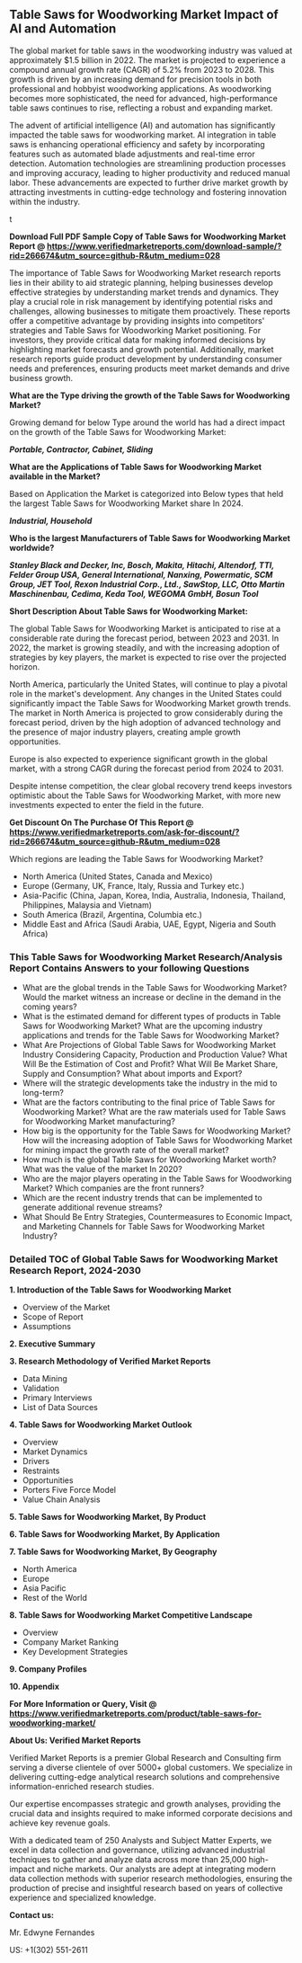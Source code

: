 <h2>Table Saws for Woodworking Market Impact of AI and Automation</h2><p>The global market for table saws in the woodworking industry was valued at approximately $1.5 billion in 2022. The market is projected to experience a compound annual growth rate (CAGR) of 5.2% from 2023 to 2028. This growth is driven by an increasing demand for precision tools in both professional and hobbyist woodworking applications. As woodworking becomes more sophisticated, the need for advanced, high-performance table saws continues to rise, reflecting a robust and expanding market.</p><p>The advent of artificial intelligence (AI) and automation has significantly impacted the table saws for woodworking market. AI integration in table saws is enhancing operational efficiency and safety by incorporating features such as automated blade adjustments and real-time error detection. Automation technologies are streamlining production processes and improving accuracy, leading to higher productivity and reduced manual labor. These advancements are expected to further drive market growth by attracting investments in cutting-edge technology and fostering innovation within the industry.</p>t</p><p id="" class=""><strong>Download Full PDF Sample Copy of Table Saws for Woodworking Market Report @ <a href="https://www.verifiedmarketreports.com/download-sample/?rid=266674&utm_source=github-R&utm_medium=028" target="_blank">https://www.verifiedmarketreports.com/download-sample/?rid=266674&utm_source=github-R&utm_medium=028</a></strong></p><p>The importance of&nbsp;Table Saws for Woodworking Market research reports lies in their ability to aid strategic planning, helping businesses develop effective strategies by understanding market trends and dynamics. They play a crucial role in risk management by identifying potential risks and challenges, allowing businesses to mitigate them proactively. These reports offer a competitive advantage by providing insights into competitors' strategies and Table Saws for Woodworking Market positioning. For investors, they provide critical data for making informed decisions by highlighting market forecasts and growth potential. Additionally, market research reports guide product development by understanding consumer needs and preferences, ensuring products meet market demands and drive business growth.</p><p><strong>What are the&nbsp;Type driving the growth of the Table Saws for Woodworking Market?</strong></p><p id="" class="">Growing demand for below Type around the world has had a direct impact on the growth of the Table Saws for Woodworking Market:</p><em><strong>Portable, Contractor, Cabinet, Sliding</strong></em></p><strong>What are the&nbsp;Applications&nbsp;of Table Saws for Woodworking Market available in the Market?</strong></p><p id="" class="">Based on Application the Market is categorized into Below types that held the largest Table Saws for Woodworking Market share In 2024.</p><em><strong>Industrial, Household</strong></em></p><strong>Who is the largest Manufacturers of Table Saws for Woodworking Market worldwide?</strong></p><p><em><strong>Stanley Black and Decker, Inc, Bosch, Makita, Hitachi, Altendorf, TTI, Felder Group USA, General International, Nanxing, Powermatic, SCM Group, JET Tool, Rexon Industrial Corp., Ltd., SawStop, LLC, Otto Martin Maschinenbau, Cedima, Keda Tool, WEGOMA GmbH, Bosun Tool</strong></em></p><p id="" class=""><strong>Short Description About Table Saws for Woodworking Market:</strong></p><p>The global Table Saws for Woodworking Market is anticipated to rise at a considerable rate during the forecast period, between 2023 and 2031. In 2022, the market is growing steadily, and with the increasing adoption of strategies by key players, the market is expected to rise over the projected horizon.</p><p>North America, particularly the United States, will continue to play a pivotal role in the market's development. Any changes in the United States could significantly impact the Table Saws for Woodworking Market growth trends. The market in North America is projected to grow considerably during the forecast period, driven by the high adoption of advanced technology and the presence of major industry players, creating ample growth opportunities.</p><p>Europe is also expected to experience significant growth in the global market, with a strong CAGR during the forecast period from 2024 to 2031.</p><p>Despite intense competition, the clear global recovery trend keeps investors optimistic about the Table Saws for Woodworking Market, with more new investments expected to enter the field in the future.</p><p id="" class=""><strong>Get Discount On The Purchase Of This Report @ <a href="https://www.verifiedmarketreports.com/ask-for-discount/?rid=266674&utm_source=github-R&utm_medium=028" target="_blank">https://www.verifiedmarketreports.com/ask-for-discount/?rid=266674&utm_source=github-R&utm_medium=028</a></strong></p>Which regions are leading the Table Saws for Woodworking Market?</p><ul><li>North America (United States, Canada and Mexico)</li><li>Europe (Germany, UK, France, Italy, Russia and Turkey etc.)</li><li>Asia-Pacific (China, Japan, Korea, India, Australia, Indonesia, Thailand, Philippines, Malaysia and Vietnam)</li><li>South America (Brazil, Argentina, Columbia etc.)</li><li>Middle East and Africa (Saudi Arabia, UAE, Egypt, Nigeria and South Africa)</li></ul><h3 id="" class="">This Table Saws for Woodworking Market Research/Analysis Report Contains Answers to your following Questions</h3><ul><li>What are the global trends in the Table Saws for Woodworking Market? Would the market witness an increase or decline in the demand in the coming years?</li><li>What is the estimated demand for different types of products in Table Saws for Woodworking Market? What are the upcoming industry applications and trends for the Table Saws for Woodworking Market?</li><li>What Are Projections of Global Table Saws for Woodworking Market Industry Considering Capacity, Production and Production Value? What Will Be the Estimation of Cost and Profit? What Will Be Market Share, Supply and Consumption? What about imports and Export?</li><li>Where will the strategic developments take the industry in the mid to long-term?</li><li>What are the factors contributing to the final price of Table Saws for Woodworking Market? What are the raw materials used for Table Saws for Woodworking Market manufacturing?</li><li>How big is the opportunity for the Table Saws for Woodworking Market? How will the increasing adoption of Table Saws for Woodworking Market for mining impact the growth rate of the overall market?</li><li>How much is the global Table Saws for Woodworking Market worth? What was the value of the market In 2020?</li><li>Who are the major players operating in the Table Saws for Woodworking Market? Which companies are the front runners?</li><li>Which are the recent industry trends that can be implemented to generate additional revenue streams?</li><li>What Should Be Entry Strategies, Countermeasures to Economic Impact, and Marketing Channels for Table Saws for Woodworking Market Industry?</li></ul><h3 id="" class="">Detailed TOC of Global Table Saws for Woodworking Market Research Report, 2024-2030</h3><p id="" class=""><strong>1. Introduction of the Table Saws for Woodworking Market</strong></p><ul><li>Overview of the Market</li><li>Scope of Report</li><li>Assumptions</li></ul><p id="" class=""><strong>2. Executive Summary</strong></p><p id="" class=""><strong>3. Research Methodology of Verified Market Reports</strong></p><ul><li>Data Mining</li><li>Validation</li><li>Primary Interviews</li><li>List of Data Sources</li></ul><p id="" class=""><strong>4. Table Saws for Woodworking Market Outlook</strong></p><ul><li>Overview</li><li>Market Dynamics</li><li>Drivers</li><li>Restraints</li><li>Opportunities</li><li>Porters Five Force Model</li><li>Value Chain Analysis</li></ul><p id="" class=""><strong>5. Table Saws for Woodworking Market, By Product</strong></p><p id="" class=""><strong>6. Table Saws for Woodworking Market, By Application</strong></p><p id="" class=""><strong>7. Table Saws for Woodworking Market, By Geography</strong></p><ul><li>North America</li><li>Europe</li><li>Asia Pacific</li><li>Rest of the World</li></ul><p id="" class=""><strong>8. Table Saws for Woodworking Market Competitive Landscape</strong></p><ul><li>Overview</li><li>Company Market Ranking</li><li>Key Development Strategies</li></ul><p id="" class=""><strong>9. Company Profiles</strong></p><p id="" class=""><strong>10. Appendix</strong></p><p id="" class=""><strong>For More Information or Query, Visit @ <a href="https://www.verifiedmarketreports.com/product/table-saws-for-woodworking-market/" target="_blank">https://www.verifiedmarketreports.com/product/table-saws-for-woodworking-market/</a></strong></p><p id="" class=""><strong>About Us: Verified Market Reports</strong></p><p id="" class="">Verified Market Reports is a premier Global Research and Consulting firm serving a diverse clientele of over 5000+ global customers. We specialize in delivering cutting-edge analytical research solutions and comprehensive information-enriched research studies.</p><p id="" class="">Our expertise encompasses strategic and growth analyses, providing the crucial data and insights required to make informed corporate decisions and achieve key revenue goals.</p><p id="" class="">With a dedicated team of 250 Analysts and Subject Matter Experts, we excel in data collection and governance, utilizing advanced industrial techniques to gather and analyze data across more than 25,000 high-impact and niche markets. Our analysts are adept at integrating modern data collection methods with superior research methodologies, ensuring the production of precise and insightful research based on years of collective experience and specialized knowledge.</p><p id="" class=""><strong>Contact us:</strong></p><p id="" class="">Mr. Edwyne Fernandes</p><p id="" class="">US: +1(302) 551-2611</p>